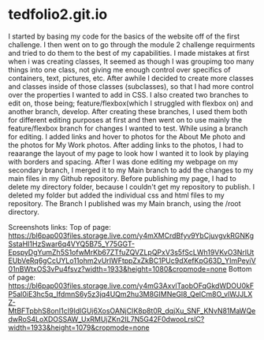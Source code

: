 # tedfolio2.git.io

I started by basing my code for the basics of the website off of the first challenge.
I then went on to go through the module 2 challenge requirments and tried to do them to the best of my capabilities.
I made mistakes at first when i was creating classes, It seemed as though I was groupimg too many things into one class, not giving me enough control over specifics of containers, text, pictures, etc.
After awhile I decided to create more classes and classes inside of those classes (subclasses), so that I had more control over the properties I wanted to add in CSS.
I also created two branches to edit on, those being; feature/flexbox(which I struggled with flexbox on) and another branch, develop.
After creating these branches, I used them both for different editing purposes at first and then went on to use mainly the feature/flexbox branch for changes I wanted to test.
While using a branch for editing. I added links and hover to photos for the About Me photo and the photos for My Work photos.
After adding links to the photos, I had to reaarange the layout of my page to look how I wanted it to look by playing with borders and spacing.
After I was done editing my webpage on my secondary branch, I merged it to my Main branch to add the changes to my main files in my Github repository.
Before publishing my page, I had to delete my directory folder, because I couldn't get my repository to publish. I deleted my folder but added the individual css and html files to my repository.
The Branch I published was my Main branch, using the /root directory.


Screenshots links:
Top of page:
https://bl6pap003files.storage.live.com/y4mXMCrdBfyv9YbCjuvgvkRGNKgSstaHI1HzSwar6q4VYQ5B75_Y75GGT-EpspyDgYumZh5S1ofwMrKb67ZTfuZQVZLpQPxV3s5fScLWh19VKvO3NrlUtEUbVeRq6gCcUYLo11ohm2vUrIWFtppZxZkBC1PUc9dXefKpG63D_YImPeyiV01nBWtxOS3vPu4fsvz?width=1933&height=1080&cropmode=none
Bottom of page:
https://bl6pap003files.storage.live.com/y4mG3AxvlTaobOFqGkdWDOU0kFP5al0iE3hc5q_IfdmnS6y5z3jq4UQm2hu3M8GIMNeGl8_QelCm8O_vlWJJLXZ-MtBFTpbhS8onI1cI9IdlGUj6XosOANjCIK8p8t0R_dqjXu_SNF_KNvN81MaWQedwRoS4LoXDOSSAW_UxRMUjZKn2IL7N5G42F0dwooLrslC?width=1933&height=1079&cropmode=none
